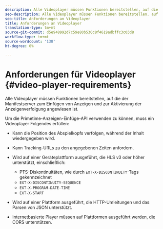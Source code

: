 ```yaml
---
description: Alle Videoplayer müssen Funktionen bereitstellen, auf die der Manifestserver zum Einfügen von Anzeigen und zur Aktivierung der Anzeigenverfolgung angewiesen ist.
seo-description: Alle Videoplayer müssen Funktionen bereitstellen, auf die der Manifestserver zum Einfügen von Anzeigen und zur Aktivierung der Anzeigenverfolgung angewiesen ist.
seo-title: Anforderungen an Videoplayer
title: Anforderungen an Videoplayer
translation-type: tm+mt
source-git-commit: d5e948992d7c59e80b530c8f4619adbffc3c03d8
workflow-type: tm+mt
source-wordcount: '138'
ht-degree: 0%

---
```



# Anforderungen für Videoplayer {#video-player-requirements}

Alle Videoplayer müssen Funktionen bereitstellen, auf die der Manifestserver zum Einfügen von Anzeigen und zur Aktivierung der Anzeigenverfolgung angewiesen ist.

Um die Primetime-Anzeigen-Einfüge-API verwenden zu können, muss ein Videoplayer Folgendes erfüllen:

* Kann die Position des Abspielkopfs verfolgen, während der Inhalt wiedergegeben wird.
* Kann Tracking-URLs zu den angegebenen Zeiten anfordern.
* Wird auf einer Geräteplattform ausgeführt, die HLS v3 oder höher unterstützt, einschließlich:

   * PTS-Diskontinuitäten, wie durch `EXT-X-DISCONTINUITY`-Tags gekennzeichnet
   * `EXT-X-DISCONTINUITY-SEQUENCE`
   * `EXT-X-PROGRAM-DATE-TIME`
   * `EXT-X-START`

* Wird auf einer Plattform ausgeführt, die HTTP-Umleitungen und das Parsen von JSON unterstützt.
* Internetbasierte Player müssen auf Plattformen ausgeführt werden, die CORS unterstützen.